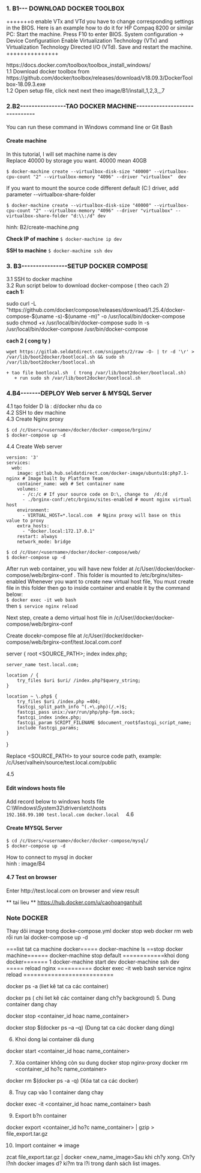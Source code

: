 <h3> 1. B1--- DOWNLOAD DOCKER TOOLBOX </h3>
<p>
+++++++o enable VTx and VTd you have to change corresponding settings in the BIOS.
Here is an example how to do it for HP Compaq 8200 or similar PC:
Start the machine.
Press F10 to enter BIOS.
System configuration -> Device Configuratiion
Enable Virtualization Technology (VTx) and Virtualization Technology Directed I/O (VTd).
Save and restart the machine.
+++++++++++++++
</p>
https://docs.docker.com/toolbox/toolbox_install_windows/ </br>
1.1 Download docker toolbox from https://github.com/docker/toolbox/releases/download/v18.09.3/DockerToolbox-18.09.3.exe </br>
1.2 Open setup file, click next next  theo image/B1/install_1,2,3,,,7 </br>

<h3>2.B2----------------TAO DOCKER MACHINE------------------------------</h3>
You can run these command in Windows command line or Git Bash </br>
<h4>Create machine</h4>
In this tutorial, I will set machine name is dev </br>
Replace 40000 by storage you want. 40000 mean 40GB </br>

```$ docker-machine create --virtualbox-disk-size "40000" --virtualbox-cpu-count "2" --virtualbox-memory "4096" --driver "virtualbox"  dev ```

If you want to mount the source code different default (C:) driver, add parameter --virtualbox-share-folder </br>

```$ docker-machine create --virtualbox-disk-size "40000" --virtualbox-cpu-count "2" --virtualbox-memory "4096" --driver "virtualbox" --virtualbox-share-folder "d:\\:/d" dev```

hinh: B2/create-machine.png </br>

<b>Check IP of machine</b>
```$ docker-machine ip dev```

<b>SSH to machine</b>
```$ docker-machine ssh dev```


<h3>3. B3----------------SETUP DOCKER COMPOSE</h3>
3.1 SSH to docker machine </br>
3.2 Run script below to download docker-compose ( theo cach 2) </br>
<b>cach 1: </b> </br>
<p>
sudo curl -L "https://github.com/docker/compose/releases/download/1.25.4/docker-compose-$(uname -s)-$(uname -m)" -o /usr/local/bin/docker-compose
sudo chmod +x /usr/local/bin/docker-compose
sudo ln -s /usr/local/bin/docker-compose /usr/bin/docker-compose
</p>

<b>cach 2 ( cong ty )</b>
```
wget https://gitlab.seldatdirect.com/snippets/2/raw -O- | tr -d '\r' > /var/lib/boot2docker/bootlocal.sh && sudo sh /var/lib/boot2docker/bootlocal.sh
```

```
+ tao file bootlocal.sh  ( trong /var/lib/boot2docker/bootlocal.sh)
   + run sudo sh /var/lib/boot2docker/bootlocal.sh
```


<h3>4.B4-------DEPLOY Web server & MYSQL Server</h3>

4.1 tạo folder D   là : d/docker nhu da co </br>
4.2 SSH to dev machine </br>
4.3 Create Nginx proxy </br>
```
$ cd /c/Users/<username>/docker/docker-compose/brginx/
$ docker-compose up -d
```
4.4 Create Web server </br>
```
version: '3'
services:
  web:
    image: gitlab.hub.seldatdirect.com/docker-image/ubuntu16:php7.1-nginx # Image built by Platform Team
    container_name: web # Set container name
    volumes:
      - /c:/c # If your source code on D:\, change to  /d:/d
      - ./brginx-conf:/etc/brginx/sites-enabled # mount nginx virtual host
    environment:
      - VIRTUAL_HOST=*.local.com  # Nginx proxy will base on this value to proxy
    extra_hosts:
      - "docker.local:172.17.0.1"
    restart: always
    network_mode: bridge

```

```
$ cd /c/User/<username>/docker/docker-compose/web/
$ docker-compose up -d

```
After run web container, you will have new folder at /c/User/<username>/docker/docker-compose/web/brginx-conf . This folder is mounted to /etc/brginx/sites-enabled
Whenever you want to create new virtual host file, You must create file in this folder then go to inside container and enable it by the command below: </br>
```$ docker exec -it web bash ``` </br>
then
```$ service nginx reload ``` </br>

Next step, create a demo virtual host file in /c/User/<username>/docker/docker-compose/web/brginx-conf

Create docekr-compose file at /c/User/<username>/docker/docker-compose/web/brginx-conf/test.local.com.conf

server {
    root <SOURCE_PATH>;
    index index.php;

    server_name test.local.com;

    location / {
        try_files $uri $uri/ /index.php?$query_string;
    }

    location ~ \.php$ {
        try_files $uri /index.php =404;
        fastcgi_split_path_info ^(.+\.php)(/.+)$;
        fastcgi_pass unix:/var/run/php/php-fpm.sock;
        fastcgi_index index.php;
        fastcgi_param SCRIPT_FILENAME $document_root$fastcgi_script_name;
        include fastcgi_params;
    }
}

Replace <SOURCE_PATH> to your source code path, example: /c/User/valhein/source/test.local.com/public

4.5 <h4>Edit windows hosts file</h4>
Add record below to windows hosts file C:\Windows\System32\drivers\etc\hosts </br>
```192.168.99.100 test.local.com docker.local  ```
4.6 <h4>Create MYSQL Server</h4>
```
$ cd /c/Users/<username>/docker/docker-compose/mysql/
$ docker-compose up -d 

```
How to connect to mysql in docker </br>
hinh : image/B4
<h4>4.7 Test on browser </h4>
Enter http://test.local.com on browser and view result

** tai lieu **
https://hub.docker.com/u/caohoanganhuit

<h3>Note DOCKER</h3>
<p>
Thay dôi image trong docke-compose.yml 
docker stop web
docker rm web
rồi run lai docker-compose up -d 
</p>
===list tat ca machine docker=====
docker-machine ls
==stop docker machine======
docker-machine stop default
============khoi dong docker=======
1 docker-machine start dev
docker-machine ssh dev
===== reload nginx ==========
docker exec -it web bash
service nginx reload
==========================

docker ps -a (liet kê tat ca các container)

docker ps  ( chi liet kê các container dang ch?y background)
5. Dung container dang chay

docker stop <container_id hoac name_container>

docker stop $(docker ps –a –q) (Dung tat ca các docker dang dùng)

6. Khoi dong lai container dã dung

docker start <container_id hoac name_container>

7. Xóa container không còn su dung
docker stop nginx-proxy
docker rm <container_id ho?c name_container>

docker rm $(docker ps -a -q)   (Xóa tat ca các docker)

8. Truy cap vào 1 container dang chay

docker exec -it <container_id hoac name_container> bash

9. Export b?n container

docker export <container_id ho?c name_container> | gzip > file_export.tar.gz

10. Import container => image

zcat file_export.tar.gz | docker <new_name_image>Sau khi ch?y xong. Ch?y l?nh docker images d? ki?m tra l?i trong danh sách list images.
